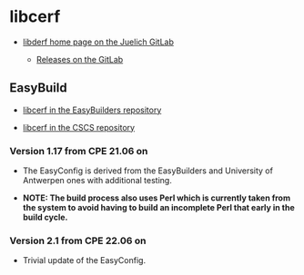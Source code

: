 # libcerf

  * [libderf home page on the Juelich GitLab](https://jugit.fz-juelich.de/mlz/libcerf)

      * [Releases on the GitLab](https://jugit.fz-juelich.de/mlz/libcerf/-/releases)


## EasyBuild

  * [libcerf in the EasyBuilders repository]()

  * [libcerf in the CSCS repository]()


### Version 1.17 from CPE 21.06 on

  * The EasyConfig is derived from the EasyBuilders and University of Antwerpen ones
    with additional testing.

  * **NOTE: The build process also uses Perl which is currently taken from the system
    to avoid having to build an incomplete Perl that early in the build cycle.**

### Version 2.1 from CPE 22.06 on

  * Trivial update of the EasyConfig.


